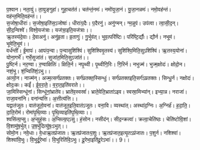 

  
प॒श्वान। नता॒युं। ता॒युङ्गुहा॑। गुहा॒चत॑तं। चत॑न्तं॒नमः॑। नमो॑युजा॒नं। यु॒जा॒नन्नमः॑। नमो॒वह॑न्तं। वह॑न्त॒मिति॒वह॑न्तं।।  
स॒जोषा॒धीराः॑। स॒जोषा॒इति॑स॒ऽजोषाः॑। धीराः॑प॒दैः। प॒दैरनु॑। अनु॑ग्मन्। ग्म॒न्नुप॑। उप॑त्वा। त्वा॒सी॒द॒न्। सी॒द॒न्विश्वे॑। विश्वे॒यज॑त्राः। यज॑त्रा॒इति॒यज॑त्राः।।  
ऋ॒तस्य॑दे॒वाः। दे॒वाअनु॑। अनु॑व्र॒ता। व्र॒तागुः॑। गु॒र्भुव॑त्। भुव॒त्परि॑ष्टिः। परि॑ष्टि॒र्द्यौः। द्यौर्न। नभूम॑। भूमेति॒भूम॑।।  
वर्ध॑न्तीं। ई॒मापः॑। आपः॑प॒न्वा। प॒न्वासुशि॑श्विं। सुशि॑श्विमृ॒तस्य॑। सुशि॑श्वि॒मिति॒सुऽशि॑श्विं। ऋ॒तस्य॒योना॑। योना॒गर्भे॑। गर्भे॒सुजा॑तं। सुजा॑त॒मिति॒सुऽजा॑तं।।  
पु॒ष्टिर्न। नर॒ण्वा। र॒ण्वाक्षितिः॑। क्षिति॒र्न। नपृ॒थ्वी। पृ॒थ्वीगि॒रिः। गि॒रिर्न। नभुज्म॑। भुज्म॒क्षोदः॑। क्षोदो॒न। नशं॒भु। शं॒भ्विति॑शं॒ऽभु।।  
अत्यो॒न। नाज्म॑न्। अज्म॒त्सर्ग॑प्रतक्तः। सर्ग॑प्रतक्त॒स्सिन्धुः॑। सर्ग॑प्रतक्तइति॒सर्ग॑ऽप्रतक्तः। सिन्धु॒र्न। नक्षोदः॑। क्षोदः॒कः। कईं॑। ई॒व॒रा॒ते॒। व॒रा॒त॒इति॑वराते।।  
जा॒मिस्सिन्धू॑नां। सिन्धू॑नां॒भ्राते॑व। भ्राते॑व॒स्वस्रां॑। भ्राते॒वेति॒भ्राता॑ऽइव। स्वस्रा॒मिभ्या॑न्। इभ्या॒न्न। नराजा॑। राजा॒वना॑नि। वना॑न्यत्ति। अ॒त्तीत्य॑त्ति।।  
यद्वात॑जूतः। वात॑जूतो॒वना॑। वात॑जूत॒इति॒वात॑ऽजूतः। वना॒वि। व्यस्था॑त्। अस्था॑द॒ग्निः। अ॒ग्निर्ह॑। ह॒दा॒ति॒। दा॒ति॒रोम॑। रोमा॑पृ॒थि॒व्याः। पृ॒थि॒व्याइति॑पृ॒थि॒व्याः।।  
श्वसि॑त्य॒प्सु। अ॒प्सुहं॒सः। अ॒प्सित्य॒प्ऽसु। हं॒सोन। नसीद॑न्। सीद॒न्क्रत्वा॑। क्रत्वा॒चेति॑ष्ठः। चेति॑ष्टोवि॒शां। वि॒शामु॑ष॒र्भुत्। उ॒ष॒र्भुदित्यु॑षः॒ऽभुत्।।  
सोमो॒न। नवे॒धाः। वे॒धाऋ॒तप्र॑जातः। ऋ॒तप्र॑जातःप॒शुः। ऋ॒तप्र॑जात॒इत्यृ॒तऽप्र॑जातः। प॒शुर्न। नशिश्वा॑। शिश्वा॑वि॒भुः। वि॒भुर्दू॒रेभाः॑। वि॒भुरिति॑वि॒ऽभुः। दू॒रेभा॒इति॑दू॒रेऽभाः॑।। 9।।  
